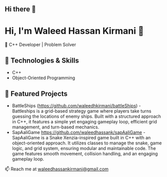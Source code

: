 ## Hi there 👋

# Hi, I'm Waleed Hassan Kirmani 👋  
🚀 C++ Developer | Problem Solver  

## 🔧 Technologies & Skills  
- C++  
- Object-Oriented Programming  

## 🌟 Featured Projects  
- BattleShips (https://github.com/waleedhkirmani/battleShips) - Battleships is a grid-based strategy game where players take turns guessing the locations of enemy ships. Built with a structured approach in C++, it features a simple yet engaging gameplay loop, efficient grid management, and turn-based mechanics.  
- SapAaliGame https://github.com/waleedhassank/sapAaliGame - SapAaliGame is a Snake Xenzia-inspired game built in C++ with an object-oriented approach. It utilizes classes to manage the snake, game logic, and grid system, ensuring modular and maintainable code. The game features smooth movement, collision handling, and an engaging gameplay loop.  

📫 Reach me at waleedhassankirmani@gmail.com  

<!--
**waleedhkirmani/waleedhkirmani** is a ✨ _special_ ✨ repository because its `README.md` (this file) appears on your GitHub profile.

Here are some ideas to get you started:

- 🔭 I’m currently working on ...
- 🌱 I’m currently learning ...
- 👯 I’m looking to collaborate on ...
- 🤔 I’m looking for help with ...
- 💬 Ask me about ...
- 📫 How to reach me: ...
- 😄 Pronouns: ...
- ⚡ Fun fact: ...
-->
